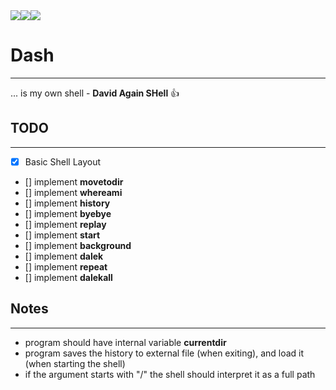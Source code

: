 <div style="display: flex;">
<img src="https://img.shields.io/badge/c-c%2B%2B-blue">
<img src="https://img.shields.io/badge/-Unix-brightgreen">
<img src="https://img.shields.io/badge/-Posix-yellow">
</div>

# Dash #
- - - -
... is my own shell - **David Again SHell** :thumbsup:

## TODO ##
- - - -
- [x] Basic Shell Layout
- [] implement __movetodir__
- [] implement __whereami__
- [] implement __history__
- [] implement __byebye__
- [] implement __replay__
- [] implement __start__
- [] implement __background__
- [] implement __dalek__
- [] implement __repeat__
- [] implement __dalekall__

## Notes ##
- - - -
* program should have internal variable **currentdir**
* program saves the history to external file (when exiting), and load it (when starting the shell)
*  if the argument starts with "/" the shell should interpret it as a full path
